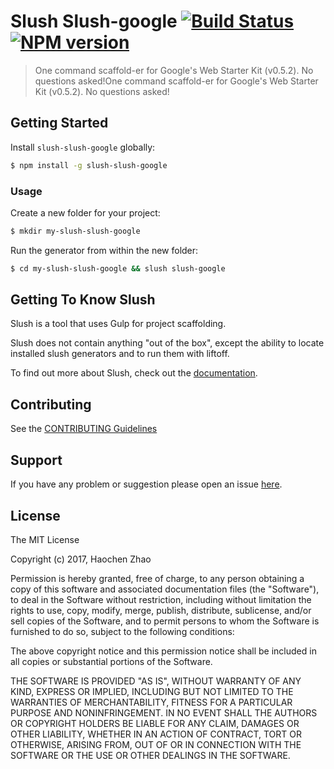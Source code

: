 # Slush Slush-google [![Build Status](https://secure.travis-ci.org/mayaa6/slush-slush-google.png?branch=master)](https://travis-ci.org/mayaa6/slush-slush-google) [![NPM version](https://badge-me.herokuapp.com/api/npm/slush-slush-google.png)](http://badges.enytc.com/for/npm/slush-slush-google)

> One command scaffold-er for Google's Web Starter Kit (v0.5.2). No questions asked!One command scaffold-er for Google's Web Starter Kit (v0.5.2). No questions asked!


## Getting Started

Install `slush-slush-google` globally:

```bash
$ npm install -g slush-slush-google
```

### Usage

Create a new folder for your project:

```bash
$ mkdir my-slush-slush-google
```

Run the generator from within the new folder:

```bash
$ cd my-slush-slush-google && slush slush-google
```

## Getting To Know Slush

Slush is a tool that uses Gulp for project scaffolding.

Slush does not contain anything "out of the box", except the ability to locate installed slush generators and to run them with liftoff.

To find out more about Slush, check out the [documentation](https://github.com/slushjs/slush).

## Contributing

See the [CONTRIBUTING Guidelines](https://github.com/mayaa6/slush-slush-google/blob/master/CONTRIBUTING.md)

## Support
If you have any problem or suggestion please open an issue [here](https://github.com/mayaa6/slush-slush-google/issues).

## License 

The MIT License

Copyright (c) 2017, Haochen Zhao

Permission is hereby granted, free of charge, to any person
obtaining a copy of this software and associated documentation
files (the "Software"), to deal in the Software without
restriction, including without limitation the rights to use,
copy, modify, merge, publish, distribute, sublicense, and/or sell
copies of the Software, and to permit persons to whom the
Software is furnished to do so, subject to the following
conditions:

The above copyright notice and this permission notice shall be
included in all copies or substantial portions of the Software.

THE SOFTWARE IS PROVIDED "AS IS", WITHOUT WARRANTY OF ANY KIND,
EXPRESS OR IMPLIED, INCLUDING BUT NOT LIMITED TO THE WARRANTIES
OF MERCHANTABILITY, FITNESS FOR A PARTICULAR PURPOSE AND
NONINFRINGEMENT. IN NO EVENT SHALL THE AUTHORS OR COPYRIGHT
HOLDERS BE LIABLE FOR ANY CLAIM, DAMAGES OR OTHER LIABILITY,
WHETHER IN AN ACTION OF CONTRACT, TORT OR OTHERWISE, ARISING
FROM, OUT OF OR IN CONNECTION WITH THE SOFTWARE OR THE USE OR
OTHER DEALINGS IN THE SOFTWARE.


